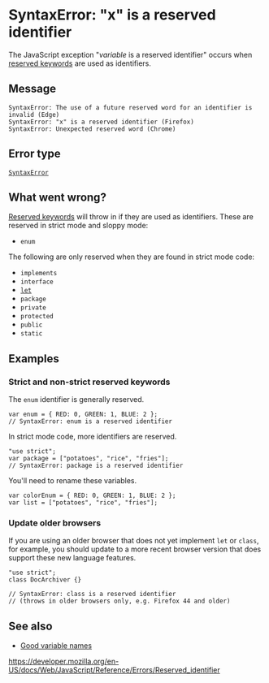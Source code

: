 # SyntaxError: "x" is a reserved identifier

The JavaScript exception "_variable_ is a reserved identifier" occurs when [reserved keywords](../lexical_grammar#keywords) are used as identifiers.

## Message

    SyntaxError: The use of a future reserved word for an identifier is invalid (Edge)
    SyntaxError: "x" is a reserved identifier (Firefox)
    SyntaxError: Unexpected reserved word (Chrome)

## Error type

[`SyntaxError`](../global_objects/syntaxerror)

## What went wrong?

[Reserved keywords](../lexical_grammar#keywords) will throw in if they are used as identifiers. These are reserved in strict mode and sloppy mode:

-   `enum`

The following are only reserved when they are found in strict mode code:

-   `implements`
-   `interface`
-   [`let`](../statements/let)
-   `package`
-   `private`
-   `protected`
-   `public`
-   `static`

## Examples

### Strict and non-strict reserved keywords

The `enum` identifier is generally reserved.

    var enum = { RED: 0, GREEN: 1, BLUE: 2 };
    // SyntaxError: enum is a reserved identifier

In strict mode code, more identifiers are reserved.

    "use strict";
    var package = ["potatoes", "rice", "fries"];
    // SyntaxError: package is a reserved identifier

You'll need to rename these variables.

    var colorEnum = { RED: 0, GREEN: 1, BLUE: 2 };
    var list = ["potatoes", "rice", "fries"];

### Update older browsers

If you are using an older browser that does not yet implement `let` or `class`, for example, you should update to a more recent browser version that does support these new language features.

    "use strict";
    class DocArchiver {}

    // SyntaxError: class is a reserved identifier
    // (throws in older browsers only, e.g. Firefox 44 and older)

## See also

-   [Good variable names](https://wiki.c2.com/?GoodVariableNames)

<a href="https://developer.mozilla.org/en-US/docs/Web/JavaScript/Reference/Errors/Reserved_identifier" class="_attribution-link">https://developer.mozilla.org/en-US/docs/Web/JavaScript/Reference/Errors/Reserved_identifier</a>
